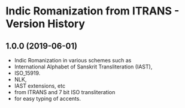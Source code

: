 Indic Romanization from ITRANS - Version History
===========================

1.0.0 (2019-06-01)
----------------
* Indic Romanization in various schemes such as 
* International Alphabet of Sanskrit Transliteration (IAST),
* ISO_15919.
* NLK,
* IAST extensions, etc
* from ITRANS and 7 bit ISO transliteration 
* for easy typing of accents.

